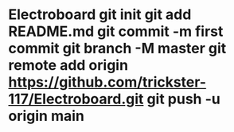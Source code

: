 # Electroboard git init git add README.md git commit -m first commit git branch -M master git remote add origin https://github.com/trickster-117/Electroboard.git git push -u origin main
